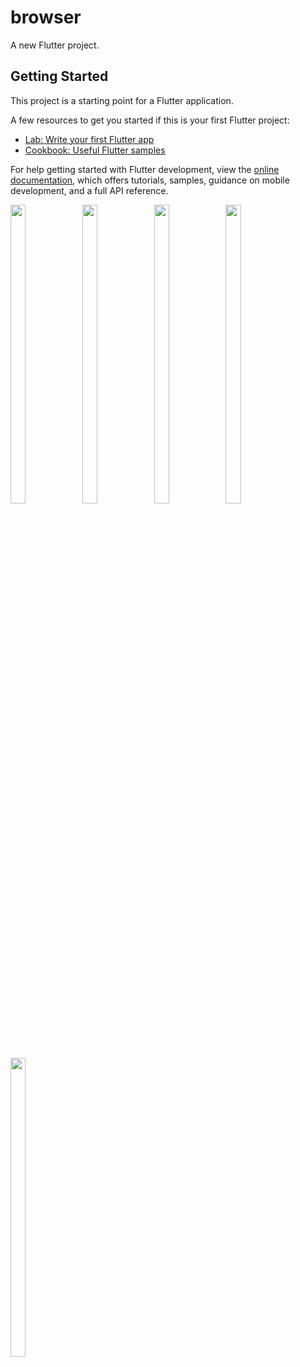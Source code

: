 # browser

A new Flutter project.

## Getting Started

This project is a starting point for a Flutter application.

A few resources to get you started if this is your first Flutter project:

- [Lab: Write your first Flutter app](https://docs.flutter.dev/get-started/codelab)
- [Cookbook: Useful Flutter samples](https://docs.flutter.dev/cookbook)

For help getting started with Flutter development, view the
[online documentation](https://docs.flutter.dev/), which offers tutorials,
samples, guidance on mobile development, and a full API reference.

<p float="center">

<img src="https://user-images.githubusercontent.com/118955280/213428511-a6d3d7f1-ab0a-4da9-8727-f6f6b242290a.png" width=22% height=35%>
<img src="https://user-images.githubusercontent.com/118955280/213428513-e223e7e3-92fe-46ce-937e-82aee7fd7697.png" width=22% height=35%>
<img src="https://user-images.githubusercontent.com/118955280/213428516-c4282a6a-0e2c-4ef0-b07e-29f94888c0ab.png" width=22% height=35%>
<img src="https://user-images.githubusercontent.com/118955280/213428520-a0c2578c-c6d9-4ac7-8956-eba64dfa431b.png" width=22% height=35%>
<img src="https://user-images.githubusercontent.com/118955280/213428506-f468be55-ff87-46b1-811a-c0b6644726a2.png" width=22% height=35%>

</p>
